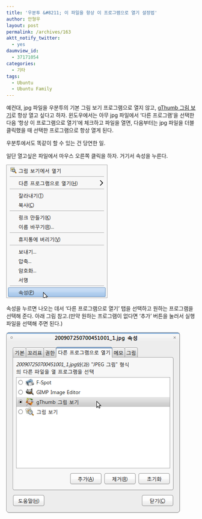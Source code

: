 ```yaml
---
title: '우분투 &#8211; 이 파일을 항상 이 프로그램으로 열기 설정법'
author: 안형우
layout: post
permalink: /archives/163
aktt_notify_twitter:
  - yes
daumview_id:
  - 37171054
categories:
  - 기타
tags:
  - Ubuntu
  - Ubuntu Family
---
```

예컨대, jpg 파일을 우분투의 기본 그림 보기 프로그램으로 열지 않고, <a href="http://mytory.textcube.com/entry/%EB%A6%AC%EB%88%85%EC%8A%A4%EC%9A%A9-%EA%B7%B8%EB%A6%BC-%EB%B3%B4%EA%B8%B0-%ED%94%84%EB%A1%9C%EA%B7%B8%EB%9E%A8-gThumb-%EB%A6%AC%EB%88%85%EC%8A%A4%EC%9A%A9-XnView%EC%95%8C%EC%94%A8ACDSee-%EA%B0%99%EC%9D%80-%EA%B2%83%EC%9D%84-%EC%B0%BE%EB%8A%94%EB%8B%A4%EB%A9%B4" target="_blank">gThumb 그림 보기</a>로 항상 열고 싶다고 하자. 윈도우에서는 아무 jpg 파일에서 &#8216;다른 프로그램&#8217;을 선택한 다음 &#8216;항상 이 프로그램으로 열기&#8217;에 체크하고 파일을 열면, 다음부터는 jpg 파일을 더블클릭했을 때 선택한 프로그램으로 항상 열게 된다.

우분투에서도 똑같이 할 수 있는 건 당연한 일.

일단 열고싶은 파일에서 마우스 오른쪽 클릭을 하자. 거기서 속성을 누른다.

<img src="/uploads/legacy/old-images/1/cfile27.uf.1657094F4D4BC8791B8A08.png" class="aligncenter" width="269" height="354" alt="" />

속성을 누르면 나오는 데서 &#8216;다른 프로그램으로 열기&#8217; 탭을 선택하고 원하는 프로그램을 선택해 준다. 아래 그림 참고.(만약 원하는 프로그램이 없다면 &#8216;추가&#8217; 버튼을 눌러서 실행 파일을 선택해 주면 된다.)

<img src="/uploads/legacy/old-images/1/cfile30.uf.18085F564D4BC87A322A1D.png" class="aligncenter" width="462" height="479" alt="" />